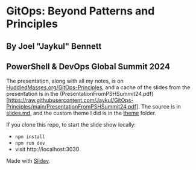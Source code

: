 # GitOps: Beyond Patterns and Principles
## By Joel "Jaykul" Bennett
## PowerShell & DevOps Global Summit 2024

The presentation, along with all my notes, is on [HuddledMasses.org/GitOps-Principles](https://HuddledMasses.org/GitOps-Principles), and a cache of the slides from the presentation is in the (PresentationFromPSHSummit24.pdf)[https://raw.githubusercontent.com/Jaykul/GitOps-Principles/main/PresentationFromPSHSummit24.pdf]. The source is in [slides.md](https://github.com/Jaykul/GitOps-Principles/blob/main/slides.md), and the custom theme I did is in the [theme](https://raw.githubusercontent.com/Jaykul/GitOps-Principles/main/theme) folder.

If you clone this repo, to start the slide show locally:

- `npm install`
- `npm run dev`
- visit http://localhost:3030

Made with [Slidev](https://sli.dev/).
